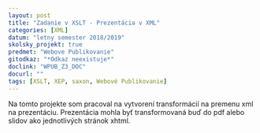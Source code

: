 ```yaml
---
layout: post
title: "Zadanie v XSLT - Prezentácia v XML"
categories: [XML]
datum: "letny semester 2018/2019"
skolsky_projekt: true
predmet: "Webove Publikovanie"
gitodkaz: "*Odkaz neexistuje*"
doclink: "WPUB_Z3_DOC"
docurl: ""
tags: [XSLT, XEP, saxon, Webové Publikovanie]
---
```


Na tomto projekte som pracoval na vytvorení transformácií na premenu xml na prezentáciu. Prezentácia mohla byť transformovaná buď do pdf alebo slidov ako jednotlivých stránok xhtml.
